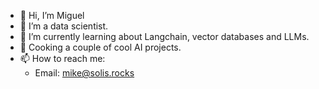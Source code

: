 - 👋 Hi, I’m Miguel
- 👀 I’m a data scientist.
- 🌱 I’m currently learning about Langchain, vector databases and LLMs.
- 💞️ Cooking a couple of cool AI projects.
- 📫 How to reach me:
  * Email: mike@solis.rocks

<!---
homosapienssapiens/homosapienssapiens is a ✨ special ✨ repository because its `README.md` (this file) appears on your GitHub profile.
You can click the Preview link to take a look at your changes.
--->
